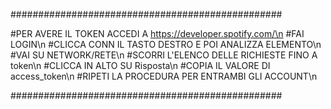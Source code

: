 #################################################

#PER AVERE IL TOKEN ACCEDI A https://developer.spotify.com/\n
#FAI LOGIN\n
#CLICCA CONN IL TASTO DESTRO E POI ANALIZZA ELEMENTO\n
#VAI SU NETWORK/RETE\n
#SCORRI L'ELENCO DELLE RICHIESTE FINO A token\n
#CLICCA IN ALTO SU Risposta\n
#COPIA IL VALORE DI access_token\n
#RIPETI LA PROCEDURA PER ENTRAMBI GLI ACCOUNT\n

#################################################
